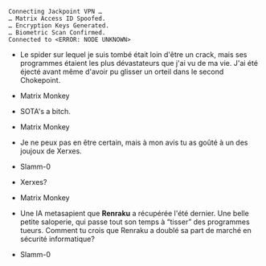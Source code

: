 ﻿    Connecting Jackpoint VPN …
    … Matrix Access ID Spoofed.
    … Encryption Keys Generated.
    … Biometric Scan Confirmed.
    Connected to <ERROR: NODE UNKNOWN>

* Le spider sur lequel je suis tombé était loin d'être un crack, mais ses programmes étaient les plus dévastateurs que j'ai vu de ma vie. J'ai été éjecté avant même d'avoir pu glisser un orteil dans le second Chokepoint.
* Matrix Monkey

* SOTA's a bitch.
* Matrix Monkey

* Je ne peux pas en être certain, mais à mon avis tu as goûté à un des joujoux de Xerxes. 
*  Slamm-0

* Xerxes?
* Matrix Monkey

* Une IA metasapient que **Renraku** a récupérée l'été dernier. Une belle petite saloperie, qui passe tout son temps à “tisser” des programmes tueurs. Comment tu crois que Renraku a doublé sa part de marché en sécurité informatique?
* Slamm-0
